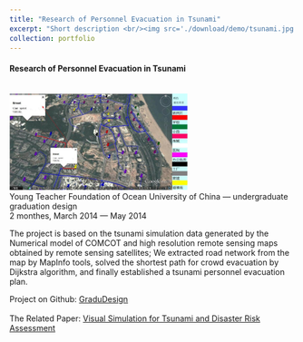 ```yaml
---
title: "Research of Personnel Evacuation in Tsunami"
excerpt: "Short description <br/><img src='./download/demo/tsunami.jpg'>"
collection: portfolio
---
```


<h4>Research of Personnel Evacuation in Tsunami</h4>

</br>
    <img src="./download/demo/tsunami.jpg" border="0" height="170" alt="" />
</br>
Young Teacher Foundation of Ocean University of China &mdash; undergraduate graduation design<br />
2 monthes, March 2014 &mdash; May 2014
</p>
<div class="smaller-text">
<p>
    The project is based on the tsunami simulation data generated by the Numerical model of COMCOT and high resolution remote sensing maps obtained by remote sensing satellites; We extracted road network from the map by MapInfo tools, solved the shortest path for crowd evacuation by Dijkstra algorithm, and finally established a tsunami personnel evacuation plan.
</p>
</div>
<p class="reference">
Project on Github:
<a href="https://github.com/zhouxiaowei1120/GraduDesign" target="_blank">GraduDesign</a>
</br>
</br>
    The Related Paper: <a href="./download/Tsunami.pdf" target="_blank">Visual Simulation for Tsunami and Disaster Risk Assessment</a>
    </p>
